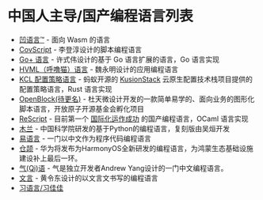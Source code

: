 # 中国人主导/国产编程语言列表

<!-- 保持拼音有序 -->

- [凹语言™](https://github.com/wa-lang/wa) - 面向 Wasm 的语言
- [CovScript](https://unicov.cn/covscript/) - 李登淳设计的脚本编程语言
- [Go+ 语言](https://github.com/goplus/gop) - 许式伟设计的基于 Go 语言扩展的语言，Go 语言实现
- [HVML（呼噜猫）语言](https://hvml.fmsoft.cn/) - 魏永明设计的应用编程语言
- [KCL 配置策略语言](https://github.com/KusionStack/KCLVM) - 蚂蚁开源的 [KusionStack](https://github.com/KusionStack/kusion) 云原生配置技术栈项目提供的配置策略语言，Rust 语言实现
- [OpenBlock(待更名)](https://gitee.com/openblock/openblock) - 杜天微设计开发的一款简单易学的、面向业务的图形化脚本语言，开放原子开源基金会孵化项目
- [ReScript](https://rescript-lang.org) - 目前第一个 [国际化运作成功](https://forum.rescript-lang.org/) 的国产编程语言，OCaml 语言实现
- [木兰](https://gitee.com/MulanRevive/mulan-rework) - 中国科学院研发的基于Python的编程语言，复刻版由吴烜开发
- [易语言](http://www.dywt.com.cn/) - 一门以中文作为程序代码编程语言
- [仓颉](https://baike.baidu.com/item/%E4%BB%93%E9%A2%89/58954708) - 华为将发布为HarmonyOS全新研发的编程语言，为鸿蒙生态基础设施建设补上最后一环。
- [气(Qi)语](https://github.com/AnonymousAAArdvark/qi/blob/master/README.zh.md) - 气是独立开发者Andrew Yang设计的一门中文编程语言。
- [文言](https://wy-lang.org/) - 黄令东设计的以文言文书写的编程语言
- [习语言/习佳佳](https://blog.csdn.net/xiyuyan/article/details/89513735)
